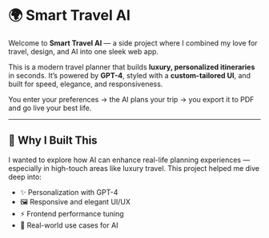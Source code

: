 # 🌍 Smart Travel AI

Welcome to **Smart Travel AI** — a side project where I combined my love for travel, design, and AI into one sleek web app.

This is a modern travel planner that builds **luxury, personalized itineraries** in seconds. It’s powered by **GPT-4**, styled with a **custom-tailored UI**, and built for speed, elegance, and responsiveness.

You enter your preferences → the AI plans your trip → you export it to PDF and go live your best life.

---

## 🧩 Why I Built This

I wanted to explore how AI can enhance real-life planning experiences — especially in high-touch areas like luxury travel. This project helped me dive deep into:
- ✨ Personalization with GPT-4
- 🖼️ Responsive and elegant UI/UX
- ⚡ Frontend performance tuning
- 🎯 Real-world use cases for AI

